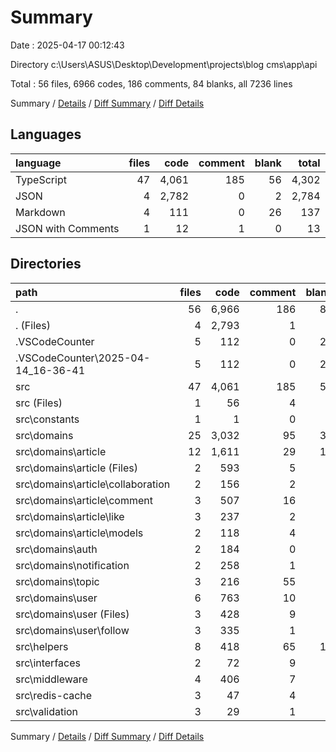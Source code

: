 # Summary

Date : 2025-04-17 00:12:43

Directory c:\\Users\\ASUS\\Desktop\\Development\\projects\\blog cms\\app\\api

Total : 56 files,  6966 codes, 186 comments, 84 blanks, all 7236 lines

Summary / [Details](details.md) / [Diff Summary](diff.md) / [Diff Details](diff-details.md)

## Languages
| language | files | code | comment | blank | total |
| :--- | ---: | ---: | ---: | ---: | ---: |
| TypeScript | 47 | 4,061 | 185 | 56 | 4,302 |
| JSON | 4 | 2,782 | 0 | 2 | 2,784 |
| Markdown | 4 | 111 | 0 | 26 | 137 |
| JSON with Comments | 1 | 12 | 1 | 0 | 13 |

## Directories
| path | files | code | comment | blank | total |
| :--- | ---: | ---: | ---: | ---: | ---: |
| . | 56 | 6,966 | 186 | 84 | 7,236 |
| . (Files) | 4 | 2,793 | 1 | 2 | 2,796 |
| .VSCodeCounter | 5 | 112 | 0 | 26 | 138 |
| .VSCodeCounter\\2025-04-14_16-36-41 | 5 | 112 | 0 | 26 | 138 |
| src | 47 | 4,061 | 185 | 56 | 4,302 |
| src (Files) | 1 | 56 | 4 | 1 | 61 |
| src\\constants | 1 | 1 | 0 | 0 | 1 |
| src\\domains | 25 | 3,032 | 95 | 33 | 3,160 |
| src\\domains\\article | 12 | 1,611 | 29 | 13 | 1,653 |
| src\\domains\\article (Files) | 2 | 593 | 5 | 3 | 601 |
| src\\domains\\article\\collaboration | 2 | 156 | 2 | 0 | 158 |
| src\\domains\\article\\comment | 3 | 507 | 16 | 6 | 529 |
| src\\domains\\article\\like | 3 | 237 | 2 | 2 | 241 |
| src\\domains\\article\\models | 2 | 118 | 4 | 2 | 124 |
| src\\domains\\auth | 2 | 184 | 0 | 4 | 188 |
| src\\domains\\notification | 2 | 258 | 1 | 1 | 260 |
| src\\domains\\topic | 3 | 216 | 55 | 7 | 278 |
| src\\domains\\user | 6 | 763 | 10 | 8 | 781 |
| src\\domains\\user (Files) | 3 | 428 | 9 | 5 | 442 |
| src\\domains\\user\\follow | 3 | 335 | 1 | 3 | 339 |
| src\\helpers | 8 | 418 | 65 | 10 | 493 |
| src\\interfaces | 2 | 72 | 9 | 3 | 84 |
| src\\middleware | 4 | 406 | 7 | 6 | 419 |
| src\\redis-cache | 3 | 47 | 4 | 2 | 53 |
| src\\validation | 3 | 29 | 1 | 1 | 31 |

Summary / [Details](details.md) / [Diff Summary](diff.md) / [Diff Details](diff-details.md)